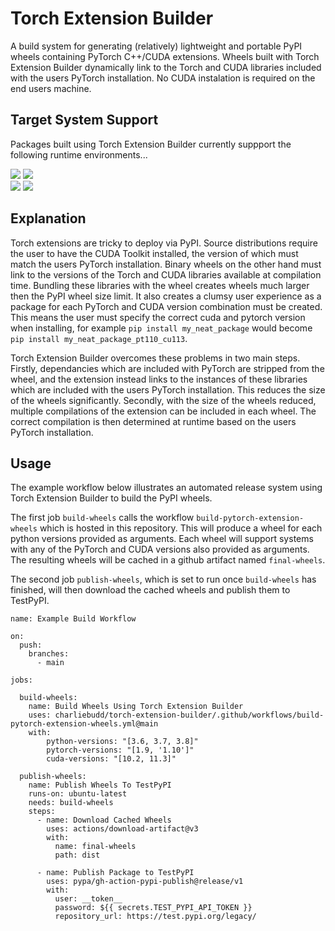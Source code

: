 # Torch Extension Builder

A build system for generating (relatively) lightweight and portable PyPI wheels containing PyTorch C++/CUDA extensions. Wheels built with Torch Extension Builder dynamically link to the Torch and CUDA libraries included with the users PyTorch installation. No CUDA instalation is required on the end users machine.

## Target System Support

Packages built using Torch Extension Builder currently suppport the following runtime environments...

<div>
<img src="https://img.shields.io/badge/OS-Linux%20(glibc%20>=%202.17)-7a3b8f.svg"/>
<img src="https://img.shields.io/badge/Python-3.7%20|%203.8%20|%203.9%20|%203.10%20|%203.11-3776ab.svg"/>
<br />
<img src="https://img.shields.io/badge/PyTorch-1.10%20|%201.11%20|%201.12%20|%201.13-EE4C2C.svg"/>
<img src="https://img.shields.io/badge/CUDA-10.2%20|%2011.3%20|%2011.6%20|%2011.7-76b900.svg"/>
<div />

## Explanation

Torch extensions are tricky to deploy via PyPI. Source distributions require the user to have the CUDA Toolkit installed, the version of which must match the users PyTorch installation. Binary wheels on the other hand must link to the versions of the Torch and CUDA libraries available at compilation time. Bundling these libraries with the wheel creates wheels much larger then the PyPI wheel size limit. It also creates a clumsy user experience as a package for each PyTorch and CUDA version combination must be created. This means the user must specify the correct cuda and pytorch version when installing, for example `pip install my_neat_package` would become `pip install my_neat_package_pt110_cu113`.

Torch Extension Builder overcomes these problems in two main steps. Firstly, dependancies which are included with PyTorch are stripped from the wheel, and the extension instead links to the instances of these libraries which are included with the users PyTorch installation. This reduces the size of the wheels significantly. Secondly, with the size of the wheels reduced, multiple compilations of the extension can be included in each wheel. The correct compilation is then determined at runtime based on the users PyTorch installation.

## Usage

The example workflow below illustrates an automated release system using Torch Extension Builder to build the PyPI wheels.

The first job `build-wheels` calls the workflow `build-pytorch-extension-wheels` which is hosted in this repository. This will produce a wheel for each python versions provided as arguments. Each wheel will support systems with any of the PyTorch and CUDA versions also provided as arguments. The resulting wheels will be cached in a github artifact named `final-wheels`.

The second job `publish-wheels`, which is set to run once `build-wheels` has finished, will then download the cached wheels and publish them to TestPyPI.

```
name: Example Build Workflow

on:
  push:
    branches:
      - main

jobs:

  build-wheels:
    name: Build Wheels Using Torch Extension Builder
    uses: charliebudd/torch-extension-builder/.github/workflows/build-pytorch-extension-wheels.yml@main
    with:
        python-versions: "[3.6, 3.7, 3.8]"
        pytorch-versions: "[1.9, '1.10']"
        cuda-versions: "[10.2, 11.3]"

  publish-wheels:
    name: Publish Wheels To TestPyPI
    runs-on: ubuntu-latest
    needs: build-wheels
    steps:
      - name: Download Cached Wheels
        uses: actions/download-artifact@v3
        with:
          name: final-wheels
          path: dist

      - name: Publish Package to TestPyPI
        uses: pypa/gh-action-pypi-publish@release/v1
        with:
          user: __token__
          password: ${{ secrets.TEST_PYPI_API_TOKEN }}
          repository_url: https://test.pypi.org/legacy/
```

<!-- test -->
